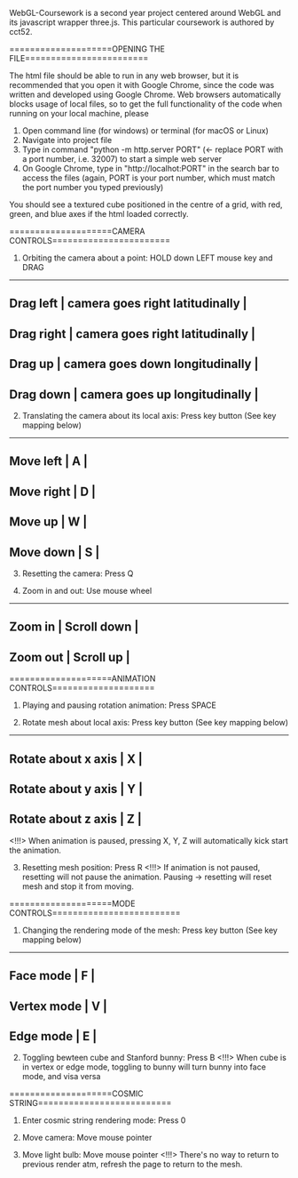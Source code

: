 WebGL-Coursework is a second year project centered around WebGL and its javascript wrapper three.js. This particular coursework is authored by cct52. 

====================OPENING THE FILE========================

The html file should be able to run in any web browser, but it is recommended that you open it with Google Chrome, since the code was written and developed using Google Chrome. Web browsers automatically blocks usage of local files, so to get the full functionality of the code when running on your local machine, please 

1. Open command line (for windows) or terminal (for macOS or Linux)
2. Navigate into project file
3. Type in command "python -m http.server PORT" (<- replace PORT with a port number, i.e. 32007) to start a simple web server
4. On Google Chrome, type in "http://localhot:PORT" in the search bar to access the files (again, PORT is your port number, which must match the port number you typed previously)

You should see a textured cube positioned in the centre of a grid, with red, green, and blue axes if the html loaded correctly.

====================CAMERA CONTROLS=======================

1. Orbiting the camera about a point: HOLD down LEFT mouse key and DRAG
----------------------------------------------------
Drag left      |  camera goes right latitudinally  |
----------------------------------------------------
Drag right     |  camera goes right latitudinally  |
----------------------------------------------------
Drag up        |  camera goes down longitudinally  |
----------------------------------------------------
Drag down      |  camera goes up longitudinally    |
----------------------------------------------------

2. Translating the camera about its local axis: Press key button (See key mapping below)
----------------------
Move left      |  A  |
----------------------
Move right     |  D  |
----------------------
Move up        |  W  |
----------------------
Move down      |  S  |
----------------------

3. Resetting the camera: Press Q

4. Zoom in and out: Use mouse wheel
-----------------------------
Zoom in     |  Scroll down  |
-----------------------------
Zoom out    |  Scroll up    |
-----------------------------

====================ANIMATION CONTROLS====================

1. Playing and pausing rotation animation: Press SPACE

2. Rotate mesh about local axis: Press key button (See key mapping below)
-------------------------------
Rotate about x axis     |  X  |
-------------------------------
Rotate about y axis     |  Y  |
-------------------------------
Rotate about z axis     |  Z  |
-------------------------------
<!!!> When animation is paused, pressing X, Y, Z will automatically kick start the animation.

3. Resetting mesh position: Press R
<!!!> If animation is not paused, resetting will not pause the animation. Pausing -> resetting will reset mesh and stop it from moving.

====================MODE CONTROLS=========================

1. Changing the rendering mode of the mesh: Press key button (See key mapping below)
-----------------------
Face mode       |  F  |
-----------------------
Vertex mode     |  V  |
-----------------------
Edge mode       |  E  |
-----------------------

2. Toggling bewteen cube and Stanford bunny: Press B
<!!!> When cube is in vertex or edge mode, toggling to bunny will turn bunny into face mode, and visa versa

====================COSMIC STRING==========================

1. Enter cosmic string rendering mode: Press 0

2. Move camera: Move mouse pointer

3. Move light bulb: Move mouse pointer
<!!!> There's no way to return to previous render atm, refresh the page to return to the mesh.
